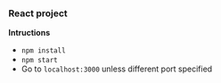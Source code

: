 ### React project

**Intructions**

* `npm install`
* `npm start`
* Go to `localhost:3000` unless different port specified
